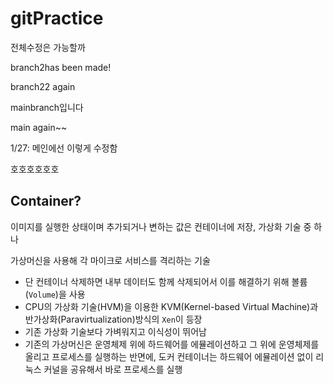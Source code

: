 # gitPractice

전체수정은 가능할까




branch2has been made!

branch22 again

mainbranch입니다

main again~~



1/27: 메인에선 이렇게 수정함

호호호호호호



## **Container?**

이미지를 실행한 상태이며 추가되거나 변하는 값은 컨테이너에 저장, 가상화 기술 중 하나

가상머신을 사용해 각 마이크로 서비스를 격리하는 기술

- 단 컨테이너 삭제하면 내부 데이터도 함께 삭제되어서 이를 해결하기 위해 볼륨(`Volume`)을 사용
- CPU의 가상화 기술(HVM)을 이용한 KVM(Kernel-based Virtual Machine)과 반가상화(Paravirtualization)방식의 `Xen`이 등장
- 기존 가상화 기술보다 가벼워지고 이식성이 뛰어남
- 기존의 가상머신은 운영체제 위에 하드웨어를 에뮬레이션하고 그 위에 운영체제를 올리고 프로세스를 실행하는 반면에, 도커 컨테이너는 하드웨어 에뮬레이션 없이 리눅스 커널을 공유해서 바로 프로세스를 실행